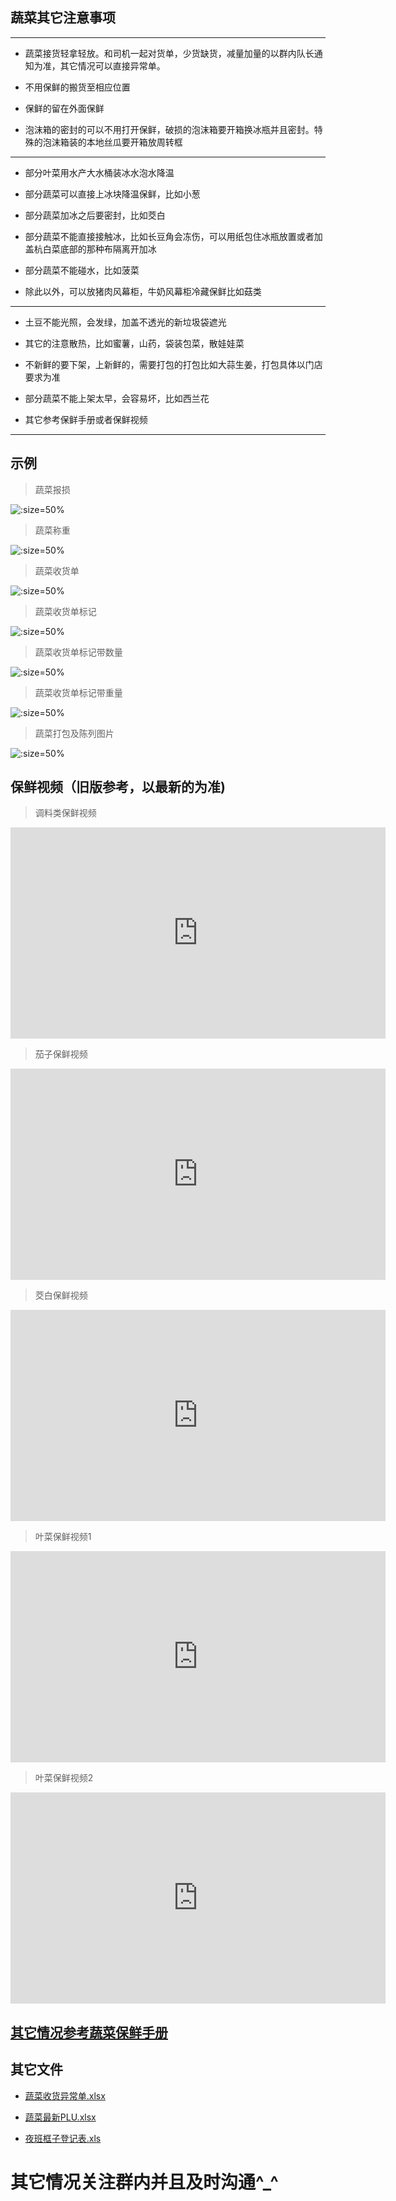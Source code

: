 ## 蔬菜其它注意事项

----

+ 蔬菜接货轻拿轻放。和司机一起对货单，少货缺货，减量加量的以群内队长通知为准，其它情况可以直接异常单。

+ 不用保鲜的搬货至相应位置

+ 保鲜的留在外面保鲜

+ 泡沫箱的密封的可以不用打开保鲜，破损的泡沫箱要开箱换冰瓶并且密封。特殊的泡沫箱装的本地丝瓜要开箱放周转框

----

+ 部分叶菜用水产大水桶装冰水泡水降温

+ 部分蔬菜可以直接上冰块降温保鲜，比如小葱

+ 部分蔬菜加冰之后要密封，比如茭白

+ 部分蔬菜不能直接接触冰，比如长豆角会冻伤，可以用纸包住冰瓶放置或者加盖杭白菜底部的那种布隔离开加冰

+ 部分蔬菜不能碰水，比如菠菜

+ 除此以外，可以放猪肉风幕柜，牛奶风幕柜冷藏保鲜比如菇类

----


+ 土豆不能光照，会发绿，加盖不透光的新垃圾袋遮光

+ 其它的注意散热，比如蜜薯，山药，袋装包菜，散娃娃菜

+ 不新鲜的要下架，上新鲜的，需要打包的打包比如大蒜生姜，打包具体以门店要求为准

+ 部分蔬菜不能上架太早，会容易坏，比如西兰花

+ 其它参考保鲜手册或者保鲜视频

----

## 示例

> 蔬菜报损

![](https://gitcode.net/GaloisField/WORKFLOWS4COMPANY/-/raw/master/resources/pic/common/示例蔬菜报损.jpeg ':size=50%')

> 蔬菜称重

![](https://gitcode.net/GaloisField/WORKFLOWS4COMPANY/-/raw/master/resources/pic/common/示例蔬菜称重.jpeg ':size=50%')

> 蔬菜收货单

![](https://gitcode.net/GaloisField/WORKFLOWS4COMPANY/-/raw/master/resources/pic/common/示例蔬菜收货单.jpeg ':size=50%')

> 蔬菜收货单标记

![](https://gitcode.net/GaloisField/WORKFLOWS4COMPANY/-/raw/master/resources/pic/common/示例蔬菜收货单标记.jpeg ':size=50%')

> 蔬菜收货单标记带数量

![](https://gitcode.net/GaloisField/WORKFLOWS4COMPANY/-/raw/master/resources/pic/common/示例蔬菜收货单标记带数量.jpeg ':size=50%')

> 蔬菜收货单标记带重量

![](https://gitcode.net/GaloisField/WORKFLOWS4COMPANY/-/raw/master/resources/pic/common/示例蔬菜收货单标记带重量.jpeg ':size=50%')

> 蔬菜打包及陈列图片

![](https://gitcode.net/GaloisField/WORKFLOWS4COMPANY/-/raw/master/resources/pic/common/示例蔬菜打包及陈列图片.jpeg ':size=50%')


## 保鲜视频（旧版参考，以最新的为准)

>  调料类保鲜视频

<iframe style='width: 600px;height: 338px' background-image:url=".resources/pic/logo/视频封面0.png" frameborder='no' allowfullscreen mozallowfullscreen webkitallowfullscreen src='http://go.plvideo.cn/front/video/preview?vid=2d67f7188e25115228a59071a7263012_2'></iframe>

>  茄子保鲜视频

<iframe style='width: 600px;height: 338px' background-image:url=".resources/pic/logo/视频封面0.png" frameborder='no' allowfullscreen mozallowfullscreen webkitallowfullscreen src='http://go.plvideo.cn/front/video/preview?vid=2d67f7188e49dbfe9e26dc3b951869b0_2'></iframe>

>  茭白保鲜视频

<iframe style='width: 600px;height: 338px' background-image:url=".resources/pic/logo/视频封面0.png" frameborder='no' allowfullscreen mozallowfullscreen webkitallowfullscreen src='http://go.plvideo.cn/front/video/preview?vid=2d67f7188e19c720078bd86c18712d66_2'></iframe>

>  叶菜保鲜视频1

<iframe style='width: 600px;height: 338px' background-image:url=".resources/pic/logo/视频封面0.png" frameborder='no' allowfullscreen mozallowfullscreen webkitallowfullscreen src='http://go.plvideo.cn/front/video/preview?vid=2d67f7188ee606c05cd6c45c3286ed60_2'></iframe>

>  叶菜保鲜视频2

<iframe style='width: 600px;height: 338px' background-image:url=".resources/pic/logo/视频封面0.png" frameborder='no' allowfullscreen mozallowfullscreen webkitallowfullscreen src='http://go.plvideo.cn/front/video/preview?vid=2d67f7188e4f0be2f2fc1dc60d0c9c9c_2'></iframe>

## [其它情况参考蔬菜保鲜手册](./initwithmarkdown/common/蔬菜保鲜手册.md)

## 其它文件

* <p><a href="http://ypsx-test.test.upcdn.net/files/official/蔬菜收货异常单.xlsx">蔬菜收货异常单.xlsx</a></p>
* <p><a href="http://ypsx-test.test.upcdn.net/files/official/蔬菜最新PLU.xlsx">蔬菜最新PLU.xlsx</a></p>
* <p><a href="http://ypsx-test.test.upcdn.net/files/official/夜班框子登记表.xls">夜班框子登记表.xls</a></p>

# 其它情况关注群内并且及时沟通^_^
